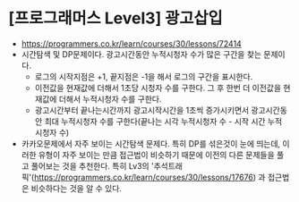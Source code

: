 # [프로그래머스 Level3] 광고삽입
- https://programmers.co.kr/learn/courses/30/lessons/72414
- 시간탐색 및 DP문제이다. 광고시간동안 누적시청자 수가 많은 구간을 찾는 문제이다.
  - 로그의 시작지점은 +1, 끝지점은 -1을 해서 로그의 구간을 표시한다.
  - 이전값을 현재값에 더해서 1초당 시청자 수를 구한다. 그 후 한번 더 이전값을 현재값에 더해서 누적시청자 수를 구한다.
  - 광고시간부터 끝나는시간까지 광고시작시간을 1초씩 증가시키면서 광고시간동안 최대 누적시청자 수를 구한다(끝나는 시각 누적시청자 수 - 시작 시간 누적 시청자 수)
- 카카오문제에서 자주 보이는 시간탐색 문제다. 특히 DP를 섞은것이 눈에 띄는데, 이러한 유형이 자주 보이는 만큼 접근법이 비슷하기 때문에 이전의 다른 문제들을 풀고 풀어보는 것을 추천한다.  특히 Lv3의 '추석트래픽'(https://programmers.co.kr/learn/courses/30/lessons/17676) 과 접근법은 비슷하다는 것을 알 수 있다.